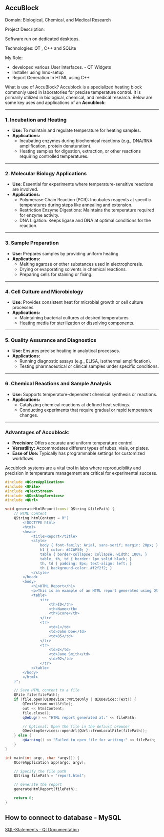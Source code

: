 ## AccuBlock
Domain: Biological, Chemical, and Medical Research

Project Description:

Software run on dedicated desktops.

Technologies:
    QT , C++ and SQLite

My Role:
- developed various User Interfaces. - QT Widgets
- Installer using Inno-setup 
- Report Generation In HTML using C++

What is use of AccuBlock?
Accublock is a specialized heating block commonly used in laboratories for precise temperature control. It is primarily utilized in biological, chemical, and medical research. Below are some key uses and applications of an **Accublock**:

---

### **1. Incubation and Heating**
- **Use:** To maintain and regulate temperature for heating samples.
- **Applications:**
  - Incubating enzymes during biochemical reactions (e.g., DNA/RNA amplification, protein denaturation).
  - Heating samples for digestion, extraction, or other reactions requiring controlled temperatures.

---

### **2. Molecular Biology Applications**
- **Use:** Essential for experiments where temperature-sensitive reactions are involved.
- **Applications:**
  - Polymerase Chain Reaction (PCR): Incubates reagents at specific temperatures during steps like annealing and extension.
  - Restriction Enzyme Digestions: Maintains the temperature required for enzyme activity.
  - DNA Ligation: Keeps ligase and DNA at optimal conditions for the reaction.

---

### **3. Sample Preparation**
- **Use:** Prepares samples by providing uniform heating.
- **Applications:**
  - Melting agarose or other substances used in electrophoresis.
  - Drying or evaporating solvents in chemical reactions.
  - Preparing cells for staining or fixing.

---

### **4. Cell Culture and Microbiology**
- **Use:** Provides consistent heat for microbial growth or cell culture processes.
- **Applications:**
  - Maintaining bacterial cultures at desired temperatures.
  - Heating media for sterilization or dissolving components.

---

### **5. Quality Assurance and Diagnostics**
- **Use:** Ensures precise heating in analytical processes.
- **Applications:**
  - Running diagnostic assays (e.g., ELISA, isothermal amplification).
  - Testing pharmaceutical or clinical samples under specific conditions.

---

### **6. Chemical Reactions and Sample Analysis**
- **Use:** Supports temperature-dependent chemical synthesis or reactions.
- **Applications:**
  - Catalyzing chemical reactions at defined heat settings.
  - Conducting experiments that require gradual or rapid temperature changes.

---

### **Advantages of Accublock:**
- **Precision:** Offers accurate and uniform temperature control.
- **Versatility:** Accommodates different types of tubes, vials, or plates.
- **Ease of Use:** Typically has programmable settings for customized workflows.

Accublock systems are a vital tool in labs where reproducibility and precision in temperature management are critical for experimental success.


```c++
#include <QCoreApplication>
#include <QFile>
#include <QTextStream>
#include <QDesktopServices>
#include <QUrl>

void generateHtmlReport(const QString &filePath) {
    // HTML content
    QString htmlContent = R"(
        <!DOCTYPE html>
        <html>
        <head>
            <title>Report</title>
            <style>
                body { font-family: Arial, sans-serif; margin: 20px; }
                h1 { color: #4CAF50; }
                table { border-collapse: collapse; width: 100%; }
                table, th, td { border: 1px solid black; }
                th, td { padding: 8px; text-align: left; }
                th { background-color: #f2f2f2; }
            </style>
        </head>
        <body>
            <h1>HTML Report</h1>
            <p>This is an example of an HTML report generated using Qt and C++.</p>
            <table>
                <tr>
                    <th>ID</th>
                    <th>Name</th>
                    <th>Score</th>
                </tr>
                <tr>
                    <td>1</td>
                    <td>John Doe</td>
                    <td>85</td>
                </tr>
                <tr>
                    <td>2</td>
                    <td>Jane Smith</td>
                    <td>92</td>
                </tr>
            </table>
        </body>
        </html>
    )";

    // Save HTML content to a file
    QFile file(filePath);
    if (file.open(QIODevice::WriteOnly | QIODevice::Text)) {
        QTextStream out(&file);
        out << htmlContent;
        file.close();
        qDebug() << "HTML report generated at:" << filePath;

        // Optional: Open the file in the default browser
        QDesktopServices::openUrl(QUrl::fromLocalFile(filePath));
    } else {
        qWarning() << "Failed to open file for writing:" << filePath;
    }
}

int main(int argc, char *argv[]) {
    QCoreApplication app(argc, argv);

    // Specify the file path
    QString filePath = "report.html";

    // Generate the report
    generateHtmlReport(filePath);

    return 0;
}

```
## How to connect to database - MySQL

[SQL-Statements - Qt Documentation](https://doc.qt.io/qt-6/sql-sqlstatements.html)